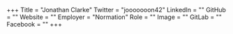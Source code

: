 +++
Title = "Jonathan Clarke"
Twitter = "jooooooon42"
LinkedIn = ""
GitHub = ""
Website = ""
Employer = "Normation"
Role = ""
Image = ""
GitLab = ""
Facebook = ""
+++
